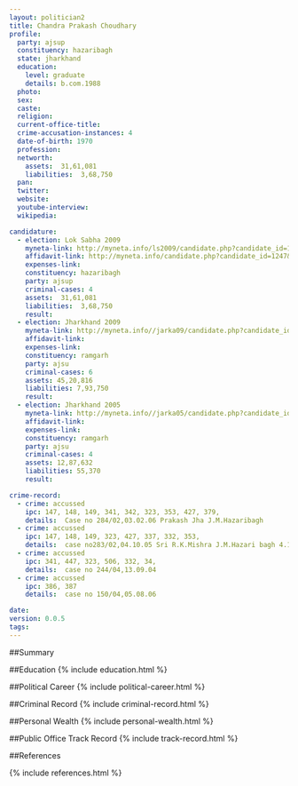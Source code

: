 ```yaml
---
layout: politician2
title: Chandra Prakash Choudhary
profile: 
  party: ajsup
  constituency: hazaribagh
  state: jharkhand
  education: 
    level: graduate
    details: b.com.1988
  photo: 
  sex: 
  caste: 
  religion: 
  current-office-title: 
  crime-accusation-instances: 4
  date-of-birth: 1970
  profession: 
  networth: 
    assets:  31,61,081
    liabilities:  3,68,750
  pan: 
  twitter: 
  website: 
  youtube-interview: 
  wikipedia: 

candidature: 
  - election: Lok Sabha 2009
    myneta-link: http://myneta.info/ls2009/candidate.php?candidate_id=1247
    affidavit-link: http://myneta.info/candidate.php?candidate_id=1247&scan=original
    expenses-link: 
    constituency: hazaribagh 
    party: ajsup
    criminal-cases: 4
    assets:  31,61,081
    liabilities:  3,68,750
    result:  
  - election: Jharkhand 2009
    myneta-link: http://myneta.info//jarka09/candidate.php?candidate_id=605
    affidavit-link: 
    expenses-link: 
    constituency: ramgarh 
    party: ajsu
    criminal-cases: 6
    assets: 45,20,816
    liabilities: 7,93,750
    result:  
  - election: Jharkhand 2005
    myneta-link: http://myneta.info//jarka05/candidate.php?candidate_id=79
    affidavit-link: 
    expenses-link: 
    constituency: ramgarh 
    party: ajsu
    criminal-cases: 4
    assets: 12,87,632
    liabilities: 55,370
    result:  

crime-record: 
  - crime: accussed
    ipc: 147, 148, 149, 341, 342, 323, 353, 427, 379,
    details:  Case no 284/02,03.02.06 Prakash Jha J.M.Hazaribagh   
  - crime: accussed
    ipc: 147, 148, 149, 323, 427, 337, 332, 353,
    details:  case no283/02,04.10.05 Sri R.K.Mishra J.M.Hazari bagh 4.10.05  
  - crime: accussed
    ipc: 341, 447, 323, 506, 332, 34,
    details:  case no 244/04,13.09.04  
  - crime: accussed
    ipc: 386, 387
    details:  case no 150/04,05.08.06  

date: 
version: 0.0.5
tags: 
---
```

##Summary


##Education
{% include education.html %}


##Political Career
{% include political-career.html %}


##Criminal Record
{% include criminal-record.html %}


##Personal Wealth
{% include personal-wealth.html %}


##Public Office Track Record
{% include track-record.html %}


##References


{% include references.html %}